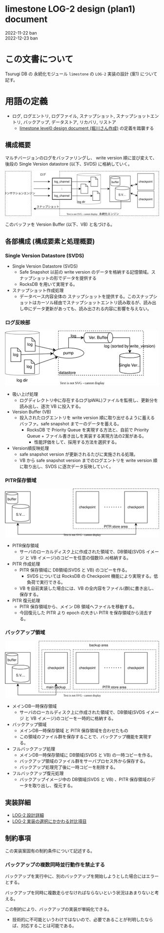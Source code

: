 # limestone LOG-2 design (plan1) document

2022-11-22 ban  
2022-12-23 ban

# この文書について

Tsurugi DB の 永続化モジュール `limestone` の `LOG-2` 実装の設計 (案1) について記す。

# 用語の定義

* ログ, ログエントリ, ログファイル, スナップショット, スナップショットエントリ, バックアップ, データストア, リカバリ, リストア
    * [limestone level0 design document (堀川さん作成)](./20220906-limestone-level0_ja.md) の定義を踏襲する


## 構成概要

マルチバージョンのログをバッファリングし、 write version 順に並び変えて、後段の Single Version datastore (以下、SVDS) に格納していく。

![概略構成図](module.drawio.svg)

このバッファを Version Buffer (以下、VB) と名づける。

## 各部構成 (構成要素と処理概要)

### Single Version Datastore (SVDS)

* Single Version Datastore (SVDS)
    * Safe Snapshot 以前の write version のデータを格納する記憶領域。スナップショットの形でデータを提供する
    * RocksDB を用いて実現する。 
* スナップショット作成処理
    * データベース内容全体の スナップショットを提供する。このスナップショットはカーソル経由でスナップショットエントリ読み取るが、読み出し中にデータ更新があっても、読み出される内容に影響を与えない。
<!--
    * まず VB からの未反映のデータを処理する。
        * snapshot が多少古くてもよい場合には省略することもある
-->

### ログ反映部

![ログ反映部](sync-process.drawio.svg)

* 吸い上げ処理
    * ログディレクトリ中に存在するログ(pWAL)ファイルを監視し、更新分を読み出し、逐次 VB に投入する。
* Version Buffer (VB)
    * 投入されたログエントリを write version 順に取り出せるように蓄えるバッファ。safe snapshot までーのデータを蓄える。
        * RocksDB で Priority Queue を実現する方法と、自前で Priority Queue + ファイル書き出しを実装する実現方法の2案がある。
            * 性能評価をして、採用する方法を選択する。
* Version順反映処理
    * safe snapshot version が更新されるたびに実施される処理。
    * VB から safe snapshot version までのログエントリを write version 順に取り出し、SVDS に逐次データ反映していく。

### PITR保存領域

![PITR保存領域](backup2.drawio.svg)

* PITR保存領域
    * サーバのローカルディスク上に作成された領域で、DB領域(SVDS イメージ と VB イメージ)のコピーを任意の個数(0..n)格納する。
* PITR 作成処理
    * PITR 保存領域に DB領域(SVDS と VB) のコピーを作る。
        * SVDS については RocksDB の Checkpoint 機能により実現する。低負荷で実行できる。
    * VB を自前実装した場合には、VB の全内容をファイル(群)に書き出し、保存する。
* PITR 復元処理
    * PITR 保存領域から、メイン DB 領域へファイルを移動する。
    * 今回復元した PITR より epoch の大きい PITR を保存領域から消去する。

### バックアップ領域

![バックアップ領域](backup3.drawio.svg)

* メインDB一時保存領域
    * サーバのローカルディスク上に作成された領域で、DB領域(SVDS イメージ と VB イメージ)のコピーを一時的に格納する。
* バックアップ領域
    * メインDB一時保存領域 と PITR 保存領域を合わせたもの
    * この領域のファイル群を保存することで、バックアップ機能を実現する。
* フルバックアップ処理
    * メインDB一時保存領域に DB領域(SVDS と VB) の一時コピーを作る。
    * バックアップ領域のファイル群をサーバプロセス外から保存する。
    * バックアップ処理完了後に一時コピーを削除する。
* フルバックアップ復元処理
    * バックアップイメージ中の DB領域(SVDS と VB) 、PITR 保存領域のデータを取り出し、復元する。

## 実装詳細

* [LOG-2 設計詳細](./log2-implementation-detail.md)
* [LOG-2 実装の選択にかかわる対比項目](./implementation-choice.md)

## 制約事項

この実装案固有の制約条件について記述する。

### バックアップの複数同時並行動作を禁止する

バックアップを実行中に、別のバックアップを開始しようとした場合にはエラーとする。

バックアップを同時に複数走らせなければならないという状況はあまりないと考える。

この制約により、バックアップの実装が単純化できる。
* 技術的に不可能というわけではないので、必要であることが判明したならば、対応することは可能である。

